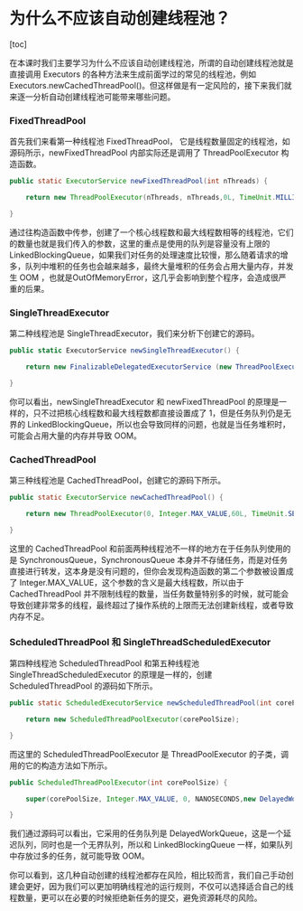 # 为什么不应该自动创建线程池？

[toc]

在本课时我们主要学习为什么不应该自动创建线程池，所谓的自动创建线程池就是直接调用 Executors 的各种方法来生成前面学过的常见的线程池，例如 Executors.newCachedThreadPool()。但这样做是有一定风险的，接下来我们就来逐一分析自动创建线程池可能带来哪些问题。

### FixedThreadPool

首先我们来看第一种线程池 FixedThreadPool， 它是线程数量固定的线程池，如源码所示，newFixedThreadPool 内部实际还是调用了 ThreadPoolExecutor 构造函数。

```java
public static ExecutorService newFixedThreadPool(int nThreads) { 

    return new ThreadPoolExecutor(nThreads, nThreads,0L, TimeUnit.MILLISECONDS,new LinkedBlockingQueue<Runnable>());

}
```

通过往构造函数中传参，创建了一个核心线程数和最大线程数相等的线程池，它们的数量也就是我们传入的参数，这里的重点是使用的队列是容量没有上限的 LinkedBlockingQueue，如果我们对任务的处理速度比较慢，那么随着请求的增多，队列中堆积的任务也会越来越多，最终大量堆积的任务会占用大量内存，并发生 OOM ，也就是OutOfMemoryError，这几乎会影响到整个程序，会造成很严重的后果。

### SingleThreadExecutor

第二种线程池是 SingleThreadExecutor，我们来分析下创建它的源码。

```csharp
public static ExecutorService newSingleThreadExecutor() { 

    return new FinalizableDelegatedExecutorService (new ThreadPoolExecutor(1, 1,0L, TimeUnit.MILLISECONDS,new LinkedBlockingQueue<Runnable>()));

}
```

你可以看出，newSingleThreadExecutor 和 newFixedThreadPool 的原理是一样的，只不过把核心线程数和最大线程数都直接设置成了 1，但是任务队列仍是无界的 LinkedBlockingQueue，所以也会导致同样的问题，也就是当任务堆积时，可能会占用大量的内存并导致 OOM。

### CachedThreadPool

第三种线程池是 CachedThreadPool，创建它的源码下所示。

```java
public static ExecutorService newCachedThreadPool() { 

    return new ThreadPoolExecutor(0, Integer.MAX_VALUE,60L, TimeUnit.SECONDS,new SynchronousQueue<Runnable>());

}
```

这里的 CachedThreadPool 和前面两种线程池不一样的地方在于任务队列使用的是 SynchronousQueue，SynchronousQueue 本身并不存储任务，而是对任务直接进行转发，这本身是没有问题的，但你会发现构造函数的第二个参数被设置成了 Integer.MAX_VALUE，这个参数的含义是最大线程数，所以由于 CachedThreadPool 并不限制线程的数量，当任务数量特别多的时候，就可能会导致创建非常多的线程，最终超过了操作系统的上限而无法创建新线程，或者导致内存不足。

### ScheduledThreadPool 和 SingleThreadScheduledExecutor

第四种线程池 ScheduledThreadPool 和第五种线程池 SingleThreadScheduledExecutor 的原理是一样的，创建 ScheduledThreadPool 的源码如下所示。

```java
public static ScheduledExecutorService newScheduledThreadPool(int corePoolSize) { 

    return new ScheduledThreadPoolExecutor(corePoolSize);

}
```

而这里的 ScheduledThreadPoolExecutor 是 ThreadPoolExecutor 的子类，调用的它的构造方法如下所示。

```java
public ScheduledThreadPoolExecutor(int corePoolSize) { 

    super(corePoolSize, Integer.MAX_VALUE, 0, NANOSECONDS,new DelayedWorkQueue());

}
```

我们通过源码可以看出，它采用的任务队列是 DelayedWorkQueue，这是一个延迟队列，同时也是一个无界队列，所以和 LinkedBlockingQueue 一样，如果队列中存放过多的任务，就可能导致 OOM。

你可以看到，这几种自动创建的线程池都存在风险，相比较而言，我们自己手动创建会更好，因为我们可以更加明确线程池的运行规则，不仅可以选择适合自己的线程数量，更可以在必要的时候拒绝新任务的提交，避免资源耗尽的风险。